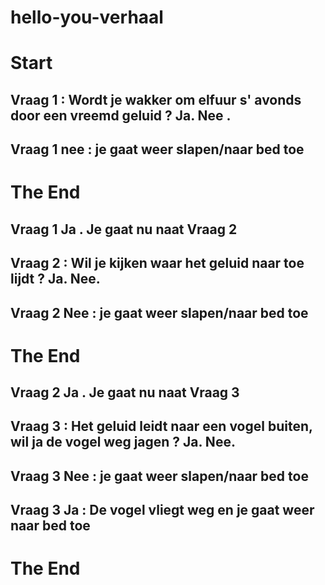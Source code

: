 # hello-you-verhaal

# Start 

## Vraag 1 : Wordt je wakker om elfuur s' avonds door een vreemd geluid ?  Ja.   Nee . 

## Vraag 1 nee : je gaat weer slapen/naar bed toe 

# The End 

## Vraag 1 Ja . Je gaat nu naat Vraag 2
## Vraag 2 : Wil je kijken waar het geluid naar toe lijdt ?  Ja.   Nee.

## Vraag 2 Nee : je gaat weer slapen/naar bed toe 

# The End 

## Vraag 2 Ja . Je gaat nu naat Vraag 3 
## Vraag 3 : Het geluid leidt naar een vogel buiten, wil ja de vogel weg jagen ?  Ja.   Nee.

## Vraag 3 Nee : je gaat weer slapen/naar bed toe 

## Vraag 3 Ja : De vogel vliegt weg en je gaat weer naar bed toe

# The End 
